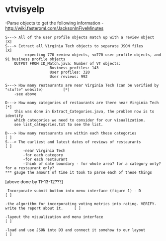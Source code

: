vtvisyelp
=========
-Parse objects to get the following information - http://wiki.fasterxml.com/JacksonInFiveMinutes

    S---> All of the user profile objects match up with a review object                             [X]           
    S---> Extract all Virginia Tech objects to separate JSON files                                  [X]
		    -expecting 770 review objects, <=770 user profile objects, and 91 business profile objects
		OUTPUT FROM ID_Match.java: Number of VT objects:
						Business profiles: 143
						User profiles: 320
						User reviews: 992

	S---> How many restaurants are near Virginia Tech (can be verified by "stufte" website)         [*]
		-see above			

	D---> How many categories of restaurants are there near Virginia Tech                           [*]
		this was done in Extract_Categories.java, the problem now is to identify 
		which categories we need to consider for our visualization.
		see list_categories.txt to see the list. 

 	D---> How many restaurants are within each these categories     						[ ]
	S---> The earliest and latest dates of reviews of restaurants                                   [ ]
			-near Virginia Tech
			-for each category
			-for each restaurant
			-think of date boundary - for whole area? for a category only? for a restaurant only?
	*** gauge the amount of time it took to parse each of these things

[above done by 11-13-12???]

    -Incorporate submit button into menu interface (figure 1) - D                                       [ ]

    -the algorithm for incorporating voting metrics into rating. VERIFY. write the report about it.     [ ]
  
    -layout the visualization and menu interface                                                        [ ]

    -load and use JSON into D3 and connect it somehow to our layout                                     [ ]
